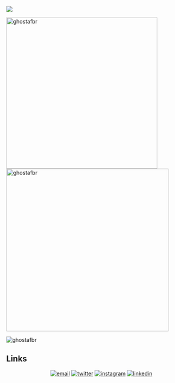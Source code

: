 <!-- ![](https://github.com/matyo91/matyo91/raw/main/assets/github.gif) -->
![](https://github.com/ghostafbr/ghostafbr/raw/master/img/gitIntrobig.gif)



<!-- <p align="center">
  <img src="https://media.giphy.com/media/yjos61Qgsy17q/giphy.gif">
</p> -->

<p><img align="left" src="https://github-readme-stats.vercel.app/api/top-langs?username=ghostafbr&show_icons=true&locale=en&layout=compact" alt="ghostafbr" width="400px" /></p>

<p>&nbsp;<img align="center" src="https://github-readme-stats.vercel.app/api?username=ghostafbr&show_icons=true&locale=en" alt="ghostafbr" width="430px" heigh="300px"/></p>

<p><img align="center" src="https://github-readme-streak-stats.herokuapp.com/?user=ghostafbr&" alt="ghostafbr" /></p>

<!-- <br/><br/><br/><br/><br/><br/><br/><br/><br/> -->

## Links
<p align="center" >
  <a href="mailto:andres.fbramirez@gmail.com"><img src="https://img.icons8.com/color/96/000000/gmail.png" alt="email"/></a>
  <a href="https://twitter.com/afbrf"><img src="https://img.icons8.com/color/96/000000/twitter-squared.png" alt="twitter"/></a>
  <a href="https://www.instagram.com/ghostafbr/"><img src="https://img.icons8.com/color/96/000000/instagram-new.png" alt="instagram"/></a>
  <a href="https://www.linkedin.com/in/andr%C3%A9s-felipe-bola%C3%B1os-ramirez/"><img src="https://img.icons8.com/color/96/000000/linkedin.png" alt="linkedin"/></a>
  <!-- <a href="https://medium.com/@matyo91"><img src="https://img.icons8.com/color/96/000000/medium-logo.png" alt="medium"/></a> -->
</p>
